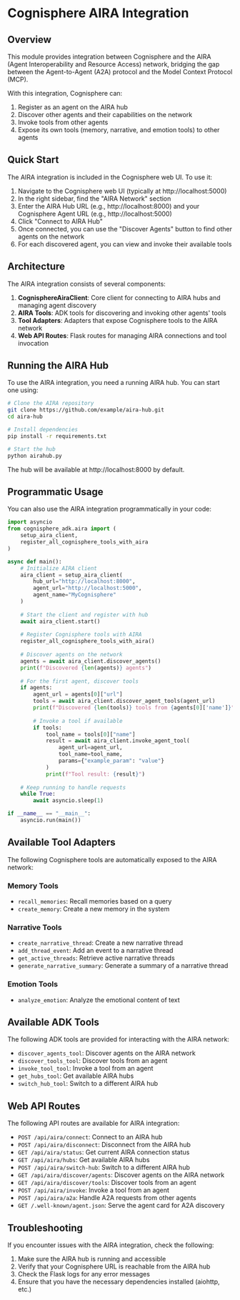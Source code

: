 # Cognisphere AIRA Integration

## Overview

This module provides integration between Cognisphere and the AIRA (Agent Interoperability and Resource Access) network, bridging the gap between the Agent-to-Agent (A2A) protocol and the Model Context Protocol (MCP).

With this integration, Cognisphere can:

1. Register as an agent on the AIRA hub
2. Discover other agents and their capabilities on the network
3. Invoke tools from other agents
4. Expose its own tools (memory, narrative, and emotion tools) to other agents

## Quick Start

The AIRA integration is included in the Cognisphere web UI. To use it:

1. Navigate to the Cognisphere web UI (typically at http://localhost:5000)
2. In the right sidebar, find the "AIRA Network" section
3. Enter the AIRA Hub URL (e.g., http://localhost:8000) and your Cognisphere Agent URL (e.g., http://localhost:5000)
4. Click "Connect to AIRA Hub"
5. Once connected, you can use the "Discover Agents" button to find other agents on the network
6. For each discovered agent, you can view and invoke their available tools

## Architecture

The AIRA integration consists of several components:

1. **CognisphereAiraClient**: Core client for connecting to AIRA hubs and managing agent discovery
2. **AIRA Tools**: ADK tools for discovering and invoking other agents' tools
3. **Tool Adapters**: Adapters that expose Cognisphere tools to the AIRA network
4. **Web API Routes**: Flask routes for managing AIRA connections and tool invocation

## Running the AIRA Hub

To use the AIRA integration, you need a running AIRA hub. You can start one using:

```bash
# Clone the AIRA repository
git clone https://github.com/example/aira-hub.git
cd aira-hub

# Install dependencies
pip install -r requirements.txt

# Start the hub
python airahub.py
```

The hub will be available at http://localhost:8000 by default.

## Programmatic Usage

You can also use the AIRA integration programmatically in your code:

```python
import asyncio
from cognisphere_adk.aira import (
    setup_aira_client, 
    register_all_cognisphere_tools_with_aira
)

async def main():
    # Initialize AIRA client
    aira_client = setup_aira_client(
        hub_url="http://localhost:8000",
        agent_url="http://localhost:5000",
        agent_name="MyCognisphere"
    )
    
    # Start the client and register with hub
    await aira_client.start()
    
    # Register Cognisphere tools with AIRA
    register_all_cognisphere_tools_with_aira()
    
    # Discover agents on the network
    agents = await aira_client.discover_agents()
    print(f"Discovered {len(agents)} agents")
    
    # For the first agent, discover tools
    if agents:
        agent_url = agents[0]["url"]
        tools = await aira_client.discover_agent_tools(agent_url)
        print(f"Discovered {len(tools)} tools from {agents[0]['name']}")
        
        # Invoke a tool if available
        if tools:
            tool_name = tools[0]["name"]
            result = await aira_client.invoke_agent_tool(
                agent_url=agent_url,
                tool_name=tool_name,
                params={"example_param": "value"}
            )
            print(f"Tool result: {result}")
    
    # Keep running to handle requests
    while True:
        await asyncio.sleep(1)

if __name__ == "__main__":
    asyncio.run(main())
```

## Available Tool Adapters

The following Cognisphere tools are automatically exposed to the AIRA network:

### Memory Tools
- `recall_memories`: Recall memories based on a query
- `create_memory`: Create a new memory in the system

### Narrative Tools
- `create_narrative_thread`: Create a new narrative thread
- `add_thread_event`: Add an event to a narrative thread
- `get_active_threads`: Retrieve active narrative threads
- `generate_narrative_summary`: Generate a summary of a narrative thread

### Emotion Tools
- `analyze_emotion`: Analyze the emotional content of text

## Available ADK Tools

The following ADK tools are provided for interacting with the AIRA network:

- `discover_agents_tool`: Discover agents on the AIRA network
- `discover_tools_tool`: Discover tools from an agent
- `invoke_tool_tool`: Invoke a tool from an agent
- `get_hubs_tool`: Get available AIRA hubs
- `switch_hub_tool`: Switch to a different AIRA hub

## Web API Routes

The following API routes are available for AIRA integration:

- `POST /api/aira/connect`: Connect to an AIRA hub
- `POST /api/aira/disconnect`: Disconnect from the AIRA hub
- `GET /api/aira/status`: Get current AIRA connection status
- `GET /api/aira/hubs`: Get available AIRA hubs
- `POST /api/aira/switch-hub`: Switch to a different AIRA hub
- `GET /api/aira/discover/agents`: Discover agents on the AIRA network
- `GET /api/aira/discover/tools`: Discover tools from an agent
- `POST /api/aira/invoke`: Invoke a tool from an agent
- `POST /api/aira/a2a`: Handle A2A requests from other agents
- `GET /.well-known/agent.json`: Serve the agent card for A2A discovery

## Troubleshooting

If you encounter issues with the AIRA integration, check the following:

1. Make sure the AIRA hub is running and accessible
2. Verify that your Cognisphere URL is reachable from the AIRA hub
3. Check the Flask logs for any error messages
4. Ensure that you have the necessary dependencies installed (aiohttp, etc.)
